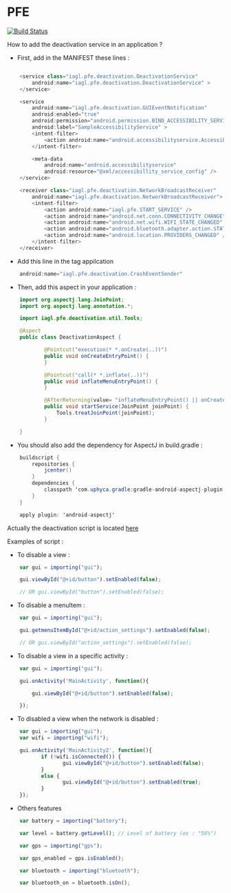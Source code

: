 # PFE 

[![Build Status](https://travis-ci.org/TVerbaere/PFE.svg)](https://travis-ci.org/TVerbaere/PFE)

How to add the deactivation service in an application ?

- First, add in the MANIFEST these lines :
```java

    <service class="iagl.pfe.deactivation.DeactivationService"
        android:name="iagl.pfe.deactivation.DeactivationService" >
    </service>

    <service
        android:name="iagl.pfe.deactivation.GUIEventNotification"
        android:enabled="true"
        android:permission="android.permission.BIND_ACCESSIBILITY_SERVICE"
        android:label="SampleAccessibilityService" >
        <intent-filter>
            <action android:name="android.accessibilityservice.AccessibilityService" />
        </intent-filter>

        <meta-data
            android:name="android.accessibilityservice"
            android:resource="@xml/accessibillity_service_config" />
    </service>

    <receiver class="iagl.pfe.deactivation.NetworkBroadcastReceiver"
        android:name="iagl.pfe.deactivation.NetworkBroadcastReceiver">
        <intent-filter>
            <action android:name="iagl.pfe.START_SERVICE" />
            <action android:name="android.net.conn.CONNECTIVITY_CHANGE" />
            <action android:name="android.net.wifi.WIFI_STATE_CHANGED" />
            <action android:name="android.bluetooth.adapter.action.STATE_CHANGED" />
            <action android:name="android.location.PROVIDERS_CHANGED" />
        </intent-filter>
    </receiver>
```

- Add this line in the tag appilcation
```java
    android:name="iagl.pfe.deactivation.CrashEventSender"
```

- Then, add this aspect in your application :
```java
    import org.aspectj.lang.JoinPoint;
    import org.aspectj.lang.annotation.*;

    import iagl.pfe.deactivation.util.Tools;

    @Aspect
    public class DeactivationAspect {

            @Pointcut("execution(* *.onCreate(..))")
            public void onCreateEntryPoint() {
            }

            @Pointcut("call(* *.inflate(..))")
            public void inflateMenuEntryPoint() {
            }

            @AfterReturning(value= "inflateMenuEntryPoint() || onCreateEntryPoint()")
            public void startService(JoinPoint joinPoint) {
                Tools.treatJoinPoint(joinPoint);
            }

    }
```

- You should also add the dependency for AspectJ in build.gradle :
```java
    buildscript {
        repositories {
            jcenter()
        }
        dependencies {
            classpath 'com.uphyca.gradle:gradle-android-aspectj-plugin:0.9.+'
        }
    }

    apply plugin: 'android-aspectj'
```

Actually the deactivation script is located [here](https://github.com/TVerbaere/PFE/blob/master/deactivationservice/src/main/res/raw/script.js)

Examples of script :
- To disable a view :
```javascript
    var gui = importing("gui");

    gui.viewById("@+id/button").setEnabled(false);

    // OR gui.viewById("button").setEnabled(false);
```
- To disable a menuItem :
```javascript
    var gui = importing("gui");

    gui.getmenuItemById("@+id/action_settings").setEnabled(false);

    // OR gui.viewById("action_settings").setEnabled(false);
```
- To disable a view in a specific activity :
```javascript
    var gui = importing("gui");

    gui.onActivity('MainActivity', function(){

        gui.viewById("@+id/button").setEnabled(false);

    });

```
- To disabled a view when the network is disabled :
```javascript
    var gui = importing("gui");
    var wifi = importing("wifi");

    gui.onActivity('MainActivity2', function(){
           if (!wifi.isConnected()) {
                  gui.viewById("@+id/button").setEnabled(false);
           }
           else {
                  gui.viewById("@+id/button").setEnabled(true);
           }
    });
```
- Others features
```javascript
    var battery = importing("battery");

    var level = battery.getLevel(); // Level of battery (ex : "56%")

    var gps = importing("gps");

    var gps_enabled = gps.isEnabled();

    var bluetooth = importing("bluetooth");

    var bluetooth_on = bluetooth.isOn();

```
